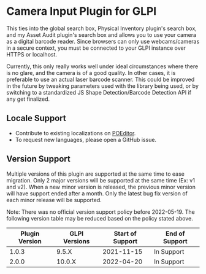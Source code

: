 # Camera Input Plugin for GLPI
This ties into the global search box, Physical Inventory plugin's search box, and my Asset Audit plugin's search box and allows you to use your camera as a digital barcode reader.
Since browsers can only use webcams/cameras in a secure context, you must be connected to your GLPI instance over HTTPS or localhost.

Currently, this only really works well under ideal circumstances where there is no glare, and the camera is of a good quality.
In other cases, it is preferable to use an actual laser barcode scanner.
This could be improved in the future by tweaking parameters used with the library being used, or by switching to a standardized JS Shape Detection/Barcode Detection API if any get finalized.

## Locale Support
- Contribute to existing localizations on [POEditor](https://poeditor.com/join/project?hash=UJXnGBmw5g).
- To request new languages, please open a GitHub issue.

## Version Support

Multiple versions of this plugin are supported at the same time to ease migration.
Only 2 major versions will be supported at the same time (Ex: v1 and v2).
When a new minor version is released, the previous minor version will have support ended after a month.
Only the latest bug fix version of each minor release will be supported.

Note: There was no official version support policy before 2022-05-19.
The following version table may be reduced based on the policy stated above.

| Plugin Version | GLPI Versions | Start of Support | End of Support |
|----------------|---------------|------------------|----------------|
| 1.0.3          | 9.5.X         | 2021-11-15       | In Support     |
| 2.0.0          | 10.0.X        | 2022-04-20       | In Support     |
